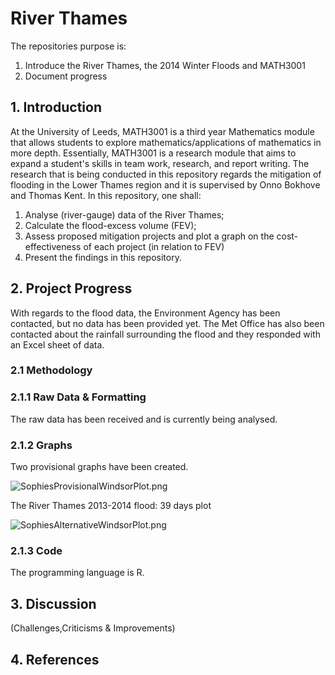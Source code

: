 # River Thames
The repositories purpose is:
1) Introduce the River Thames, the 2014 Winter Floods and MATH3001
2) Document progress

## 1. Introduction

At the University of Leeds, MATH3001 is a third year Mathematics module that allows students to explore mathematics/applications of mathematics in more depth. Essentially, MATH3001 is a research module that aims to expand a student's skills in team work, research, and report writing. The research that is being conducted in this repository regards the mitigation of flooding in the Lower Thames region and it is supervised by Onno Bokhove and Thomas Kent. In this repository, one shall:

1) Analyse (river-gauge) data of the River Thames;
2) Calculate the flood-excess volume (FEV);
3) Assess proposed mitigation projects and plot a graph on the cost-effectiveness of each project (in relation to FEV)
4) Present the findings in this repository.

## 2. Project Progress

With regards to the flood data, the Environment Agency has been contacted, but no data has been provided yet. The Met Office has also been contacted about the rainfall surrounding the flood and they responded with an Excel sheet of data.

### 2.1 Methodology



### 2.1.1 Raw Data & Formatting

The raw data has been received and is currently being analysed.

### 2.1.2 Graphs

Two provisional graphs have been created.

![SophiesProvisionalWindsorPlot.png](https://github.com/Rivers-Project-2018/Sophie-River-Thames/SophiesProvisionalWindsorPlot.png)

The River Thames 2013-2014 flood: 39 days plot

![SophiesAlternativeWindsorPlot.png](https://github.com/Rivers-Project-2018/Sophie-River-Thames/SophiesAlternativeWindsorPlot.png)

### 2.1.3 Code

The programming language is R. 

## 3. Discussion 

(Challenges,Criticisms & Improvements)

## 4. References

